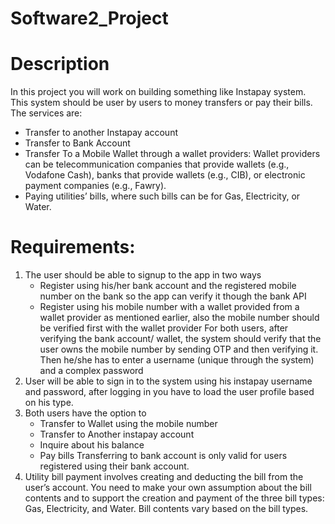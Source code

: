 # Software2_Project

# Description
  In this project you will work on building something like Instapay system. This system should be
  user by users to money transfers or pay their bills. The services are:
  - Transfer to another Instapay account
  - Transfer to Bank Account
  - Transfer To a Mobile Wallet through a wallet providers: Wallet providers can be
  telecommunication companies that provide wallets (e.g., Vodafone Cash), banks that
  provide wallets (e.g., CIB), or electronic payment companies (e.g., Fawry).
  - Paying utilities’ bills, where such bills can be for Gas, Electricity, or Water.

# Requirements:
1. The user should be able to signup to the app in two ways
    - Register using his/her bank account and the registered mobile number on the bank
    so the app can verify it though the bank API
    - Register using his mobile number with a wallet provided from a wallet provider as
    mentioned earlier, also the mobile number should be verified first with the wallet
    provider
    For both users, after verifying the bank account/ wallet, the system should verify that
    the user owns the mobile number by sending OTP and then verifying it.
    Then he/she has to enter a username (unique through the system) and a complex
    password
2. User will be able to sign in to the system using his instapay username and password,
  after logging in you have to load the user profile based on his type.
3. Both users have the option to
    - Transfer to Wallet using the mobile number
    - Transfer to Another instapay account
    - Inquire about his balance
    - Pay bills
  Transferring to bank account is only valid for users registered using their bank account.
4. Utility bill payment involves creating and deducting the bill from the user’s account. You
  need to make your own assumption about the bill contents and to support the creation
  and payment of the three bill types: Gas, Electricity, and Water. Bill contents vary based
  on the bill types.
